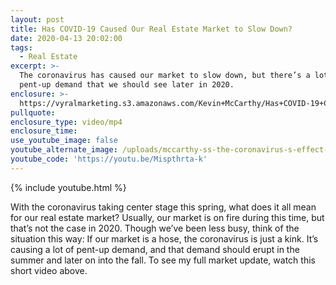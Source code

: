 ```yaml
---
layout: post
title: Has COVID-19 Caused Our Real Estate Market to Slow Down?
date: 2020-04-13 20:02:00
tags:
  - Real Estate
excerpt: >-
  The coronavirus has caused our market to slow down, but there’s a lot of
  pent-up demand that we should see later in 2020.
enclosure: >-
  https://vyralmarketing.s3.amazonaws.com/Kevin+McCarthy/Has+COVID-19+Caused+Our+Real+Estate+Market+to+Slow+Down_.mp4
pullquote:
enclosure_type: video/mp4
enclosure_time:
use_youtube_image: false
youtube_alternate_image: /uploads/mccarthy-ss-the-coronavirus-s-effect-on-our-market-youtube2.jpg
youtube_code: 'https://youtu.be/Mispthrta-k'
---
```


{% include youtube.html %}

With the coronavirus taking center stage this spring, what does it all mean for our real estate market? Usually, our market is on fire during this time, but that’s not the case in 2020. Though we’ve been less busy, think of the situation this way: If our market is a hose, the coronavirus is just a kink. It’s causing a lot of pent-up demand, and that demand should erupt in the summer and later on into the fall. To see my full market update, watch this short video above.